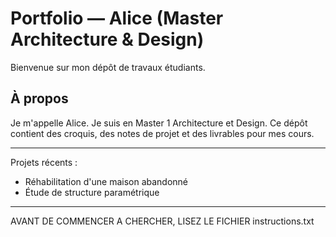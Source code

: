 # Portfolio — Alice (Master Architecture & Design)


Bienvenue sur mon dépôt de travaux étudiants.


## À propos
Je m'appelle Alice. Je suis en Master 1 Architecture et Design. Ce dépôt contient des croquis, des notes de projet et des livrables pour mes cours.


---
Projets récents :
- Réhabilitation d'une maison abandonné
- Étude de structure paramétrique
---

AVANT DE COMMENCER A CHERCHER, LISEZ LE FICHIER instructions.txt

